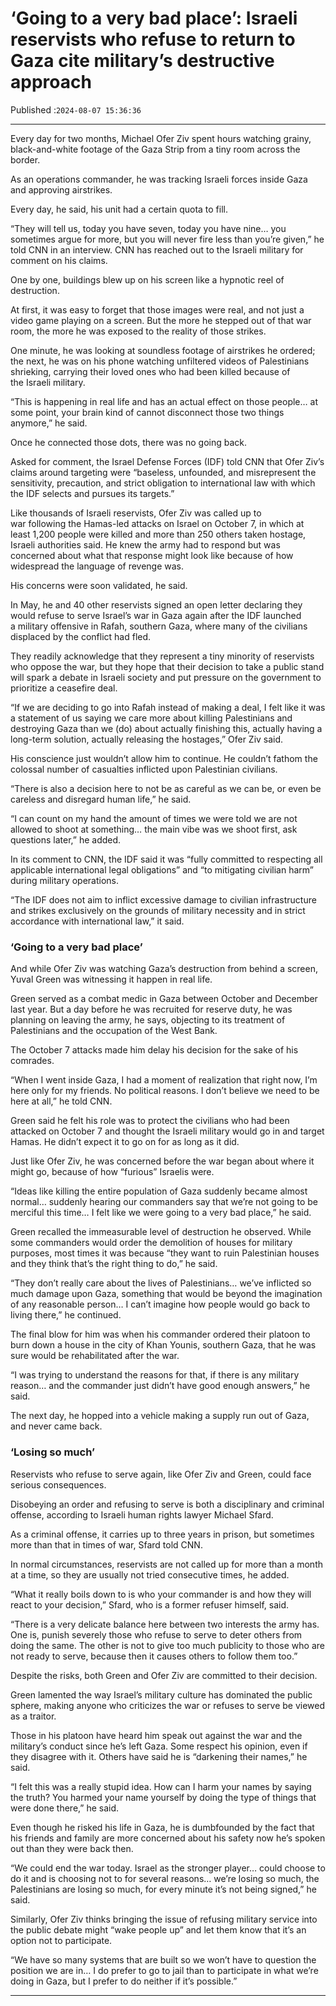# ‘Going to a very bad place’: Israeli reservists who refuse to return to Gaza cite military’s destructive approach

Published :`2024-08-07 15:36:36`

---

Every day for two months, Michael Ofer Ziv spent hours watching grainy, black-and-white footage of the Gaza Strip from a tiny room across the border.

As an operations commander, he was tracking Israeli forces inside Gaza and approving airstrikes.

Every day, he said, his unit had a certain quota to fill.

“They will tell us, today you have seven, today you have nine… you sometimes argue for more, but you will never fire less than you’re given,” he told CNN in an interview. CNN has reached out to the Israeli military for comment on his claims.

One by one, buildings blew up on his screen like a hypnotic reel of destruction.

At first, it was easy to forget that those images were real, and not just a video game playing on a screen. But the more he stepped out of that war room, the more he was exposed to the reality of those strikes.

One minute, he was looking at soundless footage of airstrikes he ordered; the next, he was on his phone watching unfiltered videos of Palestinians shrieking, carrying their loved ones who had been killed because of the Israeli military.

“This is happening in real life and has an actual effect on those people… at some point, your brain kind of cannot disconnect those two things anymore,” he said.

Once he connected those dots, there was no going back.

Asked for comment, the Israel Defense Forces (IDF) told CNN that Ofer Ziv’s claims around targeting were “baseless, unfounded, and misrepresent the sensitivity, precaution, and strict obligation to international law with which the IDF selects and pursues its targets.”

Like thousands of Israeli reservists, Ofer Ziv was called up to war following the Hamas-led attacks on Israel on October 7, in which at least 1,200 people were killed and more than 250 others taken hostage, Israeli authorities said. He knew the army had to respond but was concerned about what that response might look like because of how widespread the language of revenge was.

His concerns were soon validated, he said.

In May, he and 40 other reservists signed an open letter declaring they would refuse to serve Israel’s war in Gaza again after the IDF launched a military offensive in Rafah, southern Gaza, where many of the civilians displaced by the conflict had fled.

They readily acknowledge that they represent a tiny minority of reservists who oppose the war, but they hope that their decision to take a public stand will spark a debate in Israeli society and put pressure on the government to prioritize a ceasefire deal.

“If we are deciding to go into Rafah instead of making a deal, I felt like it was a statement of us saying we care more about killing Palestinians and destroying Gaza than we (do) about actually finishing this, actually having a long-term solution, actually releasing the hostages,” Ofer Ziv said.

His conscience just wouldn’t allow him to continue. He couldn’t fathom the colossal number of casualties inflicted upon Palestinian civilians.

“There is also a decision here to not be as careful as we can be, or even be careless and disregard human life,” he said.

“I can count on my hand the amount of times we were told we are not allowed to shoot at something… the main vibe was we shoot first, ask questions later,” he added.

In its comment to CNN, the IDF said it was “fully committed to respecting all applicable international legal obligations” and “to mitigating civilian harm” during military operations.

“The IDF does not aim to inflict excessive damage to civilian infrastructure and strikes exclusively on the grounds of military necessity and in strict accordance with international law,” it said.

### ‘Going to a very bad place’

And while Ofer Ziv was watching Gaza’s destruction from behind a screen, Yuval Green was witnessing it happen in real life.

Green served as a combat medic in Gaza between October and December last year. But a day before he was recruited for reserve duty, he was planning on leaving the army, he says, objecting to its treatment of Palestinians and the occupation of the West Bank.

The October 7 attacks made him delay his decision for the sake of his comrades.

“When I went inside Gaza, I had a moment of realization that right now, I’m here only for my friends. No political reasons. I don’t believe we need to be here at all,” he told CNN.

Green said he felt his role was to protect the civilians who had been attacked on October 7 and thought the Israeli military would go in and target Hamas. He didn’t expect it to go on for as long as it did.

Just like Ofer Ziv, he was concerned before the war began about where it might go, because of how “furious” Israelis were.

“Ideas like killing the entire population of Gaza suddenly became almost normal… suddenly hearing our commanders say that we’re not going to be merciful this time… I felt like we were going to a very bad place,” he said.

Green recalled the immeasurable level of destruction he observed. While some commanders would order the demolition of houses for military purposes, most times it was because “they want to ruin Palestinian houses and they think that’s the right thing to do,” he said.

“They don’t really care about the lives of Palestinians… we’ve inflicted so much damage upon Gaza, something that would be beyond the imagination of any reasonable person… I can’t imagine how people would go back to living there,” he continued.

The final blow for him was when his commander ordered their platoon to burn down a house in the city of Khan Younis, southern Gaza, that he was sure would be rehabilitated after the war.

“I was trying to understand the reasons for that, if there is any military reason… and the commander just didn’t have good enough answers,” he said.

The next day, he hopped into a vehicle making a supply run out of Gaza, and never came back.

### ‘Losing so much’

Reservists who refuse to serve again, like Ofer Ziv and Green, could face serious consequences.

Disobeying an order and refusing to serve is both a disciplinary and criminal offense, according to Israeli human rights lawyer Michael Sfard.

As a criminal offense, it carries up to three years in prison, but sometimes more than that in times of war, Sfard told CNN.

In normal circumstances, reservists are not called up for more than a month at a time, so they are usually not tried consecutive times, he added.

“What it really boils down to is who your commander is and how they will react to your decision,” Sfard, who is a former refuser himself, said.

“There is a very delicate balance here between two interests the army has. One is, punish severely those who refuse to serve to deter others from doing the same. The other is not to give too much publicity to those who are not ready to serve, because then it causes others to follow them too.”

Despite the risks, both Green and Ofer Ziv are committed to their decision.

Green lamented the way Israel’s military culture has dominated the public sphere, making anyone who criticizes the war or refuses to serve be viewed as a traitor.

Those in his platoon have heard him speak out against the war and the military’s conduct since he’s left Gaza. Some respect his opinion, even if they disagree with it. Others have said he is “darkening their names,” he said.

“I felt this was a really stupid idea. How can I harm your names by saying the truth? You harmed your name yourself by doing the type of things that were done there,” he said.

Even though he risked his life in Gaza, he is dumbfounded by the fact that his friends and family are more concerned about his safety now he’s spoken out than they were back then.

“We could end the war today. Israel as the stronger player… could choose to do it and is choosing not to for several reasons… we’re losing so much, the Palestinians are losing so much, for every minute it’s not being signed,” he said.

Similarly, Ofer Ziv thinks bringing the issue of refusing military service into the public debate might “wake people up” and let them know that it’s an option not to participate.

“We have so many systems that are built so we won’t have to question the position we are in… I do prefer to go to jail than to participate in what we’re doing in Gaza, but I prefer to do neither if it’s possible.”

---

